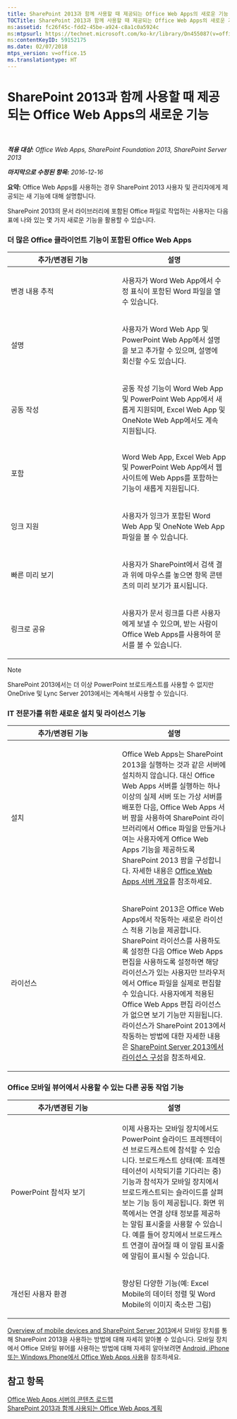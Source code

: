 ```yaml
---
title: SharePoint 2013과 함께 사용할 때 제공되는 Office Web Apps의 새로운 기능
TOCTitle: SharePoint 2013과 함께 사용할 때 제공되는 Office Web Apps의 새로운 기능
ms:assetid: fc26f45c-fdd2-45be-a924-c8a1c0a5924c
ms:mtpsurl: https://technet.microsoft.com/ko-kr/library/Dn455087(v=office.15)
ms:contentKeyID: 59152175
ms.date: 02/07/2018
mtps_version: v=office.15
ms.translationtype: HT
---
```


# SharePoint 2013과 함께 사용할 때 제공되는 Office Web Apps의 새로운 기능

 

_**적용 대상:** Office Web Apps, SharePoint Foundation 2013, SharePoint Server 2013_

_**마지막으로 수정된 항목:** 2016-12-16_

**요약:** Office Web Apps를 사용하는 경우 SharePoint 2013 사용자 및 관리자에게 제공되는 새 기능에 대해 설명합니다.


SharePoint 2013의 문서 라이브러리에 포함된 Office 파일로 작업하는 사용자는 다음 표에 나와 있는 몇 가지 새로운 기능을 활용할 수 있습니다.

### 더 많은 Office 클라이언트 기능이 포함된 Office Web Apps

<table>
<colgroup>
<col style="width: 50%" />
<col style="width: 50%" />
</colgroup>
<thead>
<tr class="header">
<th>추가/변경된 기능</th>
<th>설명</th>
</tr>
</thead>
<tbody>
<tr class="odd">
<td><p>변경 내용 추적</p></td>
<td><p>사용자가 Word Web App에서 수정 표식이 포함된 Word 파일을 열 수 있습니다.</p></td>
</tr>
<tr class="even">
<td><p>설명</p></td>
<td><p>사용자가 Word Web App 및 PowerPoint Web App에서 설명을 보고 추가할 수 있으며, 설명에 회신할 수도 있습니다.</p></td>
</tr>
<tr class="odd">
<td><p>공동 작성</p></td>
<td><p>공동 작성 기능이 Word Web App 및 PowerPoint Web App에서 새롭게 지원되며, Excel Web App 및 OneNote Web App에서도 계속 지원됩니다.</p></td>
</tr>
<tr class="even">
<td><p>포함</p></td>
<td><p>Word Web App, Excel Web App 및 PowerPoint Web App에서 웹 사이트에 Web Apps를 포함하는 기능이 새롭게 지원됩니다.</p></td>
</tr>
<tr class="odd">
<td><p>잉크 지원</p></td>
<td><p>사용자가 잉크가 포함된 Word Web App 및 OneNote Web App 파일을 볼 수 있습니다.</p></td>
</tr>
<tr class="even">
<td><p>빠른 미리 보기</p></td>
<td><p>사용자가 SharePoint에서 검색 결과 위에 마우스를 놓으면 항목 콘텐츠의 미리 보기가 표시됩니다.</p></td>
</tr>
<tr class="odd">
<td><p>링크로 공유</p></td>
<td><p>사용자가 문서 링크를 다른 사용자에게 보낼 수 있으며, 받는 사람이 Office Web Apps를 사용하여 문서를 볼 수 있습니다.</p></td>
</tr>
</tbody>
</table>



> [!NOTE]
> SharePoint 2013에서는 더 이상 PowerPoint 브로드캐스트를 사용할 수 없지만 OneDrive 및 Lync Server 2013에서는 계속해서 사용할 수 있습니다.



### IT 전문가를 위한 새로운 설치 및 라이선스 기능

<table>
<colgroup>
<col style="width: 50%" />
<col style="width: 50%" />
</colgroup>
<thead>
<tr class="header">
<th>추가/변경된 기능</th>
<th>설명</th>
</tr>
</thead>
<tbody>
<tr class="odd">
<td><p>설치</p></td>
<td><p>Office Web Apps는 SharePoint 2013을 실행하는 것과 같은 서버에 설치하지 않습니다. 대신 Office Web Apps 서버를 실행하는 하나 이상의 실제 서버 또는 가상 서버를 배포한 다음, Office Web Apps 서버 팜을 사용하여 SharePoint 라이브러리에서 Office 파일을 만들거나 여는 사용자에게 Office Web Apps 기능을 제공하도록 SharePoint 2013 팜을 구성합니다. 자세한 내용은 <a href="office-web-apps-server-overview.md">Office Web Apps 서버 개요</a>를 참조하세요.</p></td>
</tr>
<tr class="even">
<td><p>라이선스</p></td>
<td><p>SharePoint 2013은 Office Web Apps에서 작동하는 새로운 라이선스 적용 기능을 제공합니다. SharePoint 라이선스를 사용하도록 설정한 다음 Office Web Apps 편집을 사용하도록 설정하면 해당 라이선스가 있는 사용자만 브라우저에서 Office 파일을 실제로 편집할 수 있습니다. 사용자에게 적용된 Office Web Apps 편집 라이선스가 없으면 보기 기능만 지원됩니다. 라이선스가 SharePoint 2013에서 작동하는 방법에 대한 자세한 내용은 <a href="https://technet.microsoft.com/ko-kr/library/jj219627(v=office.15)">SharePoint Server 2013에서 라이선스 구성</a>을 참조하세요.</p></td>
</tr>
</tbody>
</table>


### Office 모바일 뷰어에서 사용할 수 있는 다른 공동 작업 기능

<table>
<colgroup>
<col style="width: 50%" />
<col style="width: 50%" />
</colgroup>
<thead>
<tr class="header">
<th>추가/변경된 기능</th>
<th>설명</th>
</tr>
</thead>
<tbody>
<tr class="odd">
<td><p>PowerPoint 참석자 보기</p></td>
<td><p>이제 사용자는 모바일 장치에서도 PowerPoint 슬라이드 프레젠테이션 브로드캐스트에 참석할 수 있습니다. 브로드캐스트 상태(예: 프레젠테이션이 시작되기를 기다리는 중) 기능과 참석자가 모바일 장치에서 브로드캐스트되는 슬라이드를 살펴보는 기능 등이 제공됩니다. 화면 위쪽에서는 연결 상태 정보를 제공하는 알림 표시줄을 사용할 수 있습니다. 예를 들어 장치에서 브로드캐스트 연결이 끊어질 때 이 알림 표시줄에 알림이 표시될 수 있습니다.</p></td>
</tr>
<tr class="even">
<td><p>개선된 사용자 환경</p></td>
<td><p>향상된 다양한 기능(예: Excel Mobile의 데이터 정렬 및 Word Mobile의 이미지 축소판 그림)</p></td>
</tr>
</tbody>
</table>


[Overview of mobile devices and SharePoint Server 2013](https://technet.microsoft.com/ko-kr/library/fp161351\(v=office.15\))에서 모바일 장치를 통해 SharePoint 2013을 사용하는 방법에 대해 자세히 알아볼 수 있습니다. 모바일 장치에서 Office 모바일 뷰어를 사용하는 방법에 대해 자세히 알아보려면 [Android, iPhone 또는 Windows Phone에서 Office Web Apps 사용](http://go.microsoft.com/fwlink/p/?linkid=271045)을 참조하세요.

## 참고 항목


[Office Web Apps 서버의 콘텐츠 로드맵](content-roadmap-for-office-web-apps-server.md)  
[SharePoint 2013과 함께 사용되는 Office Web Apps 계획](plan-office-web-apps-used-with-sharepoint-2013.md)  
  

[](plan-office-web-apps-used-with-sharepoint-2013.md)

